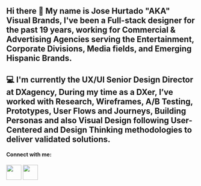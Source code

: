 ## Hi there 👋 My name is Jose Hurtado "AKA" Visual Brands, I've been a Full-stack designer for the past 19 years, working for Commercial & Advertising Agencies serving the Entertainment, Corporate Divisions, Media fields, and Emerging Hispanic Brands.

## 💻 I'm currently the UX/UI Senior Design Director at DXagency, During my time as a DXer, I’ve worked with Research, Wireframes, A/B Testing, Prototypes, User Flows and Journeys, Building Personas and also Visual Design following User-Centered and Design Thinking methodologies to deliver validated solutions.

<p align="left">
<h4 align="left">Connect with me:</h4>
<a href="https://www.linkedin.com/in/joselhurtado/" target="blank"><img style="color:#fff" align="center" src="https://upload.wikimedia.org/wikipedia/commons/thumb/f/f8/LinkedIn_icon_circle.svg/2048px-LinkedIn_icon_circle.svg.png" alt="Jose-Hurtado-Linkedin" height="40" width="40" /></a>
<a href="https://joselhurtado.medium.com/" target="blank"><img style="color:#fff" align="center" src="https://cdn-icons-png.flaticon.com/512/5968/5968906.png" alt="Jose-Hurtado-Medium" style="margin-left:20px" height="40" width="40" /></a>
</p>
<!--
**joselhurtado/joselhurtado** is a ✨ _special_ ✨ repository because its `README.md` (this file) appears on your GitHub profile.

Here are some ideas to get you started:

- 🔭 I’m currently working on ...
- 🌱 I’m currently learning ...
- 👯 I’m looking to collaborate on ...
- 🤔 I’m looking for help with ...
- 💬 Ask me about ...
- 📫 How to reach me: ...
- 😄 Pronouns: ...
- ⚡ Fun fact: ...
-->
